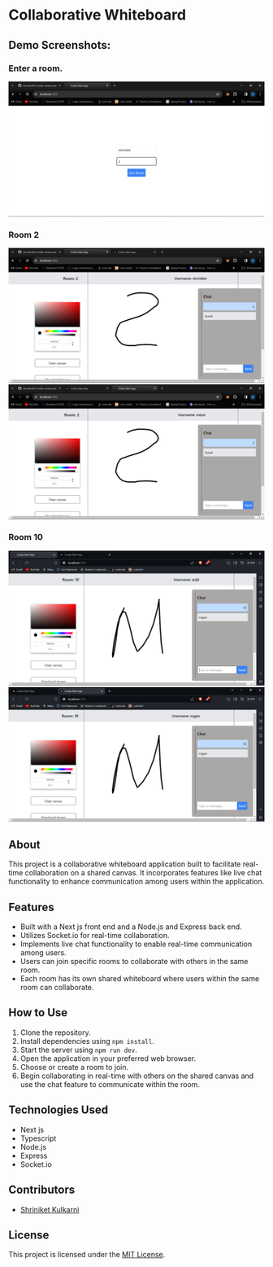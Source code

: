 # Collaborative Whiteboard


## Demo Screenshots:

### Enter a room.
![Project Logo](images/white-board-1.png)


### Room 2
![Chrome Browser](images/white-board-2.png)
![Brave Browser](images/white-board-3.png)

### Room 10
![Brave Browser](images/white-board-4.png)
![Brave Browser](images/white-board-5.png)

## About
This project is a collaborative whiteboard application built to facilitate real-time collaboration on a shared canvas. It incorporates features like live chat functionality to enhance communication among users within the application.

## Features
- Built with a Next js front end and a Node.js and Express back end.
- Utilizes Socket.io for real-time collaboration.
- Implements live chat functionality to enable real-time communication among users.
- Users can join specific rooms to collaborate with others in the same room.
- Each room has its own shared whiteboard where users within the same room can collaborate.

## How to Use
1. Clone the repository.
2. Install dependencies using `npm install`.
3. Start the server using `npm run dev`.
4. Open the application in your preferred web browser.
5. Choose or create a room to join.
6. Begin collaborating in real-time with others on the shared canvas and use the chat feature to communicate within the room.

## Technologies Used
- Next js
- Typescript
- Node.js
- Express
- Socket.io

## Contributors
- [Shriniket Kulkarni](https://github.com/Shriniket007)


## License
This project is licensed under the [MIT License](LICENSE).

